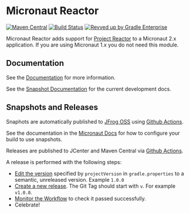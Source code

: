 # Micronaut Reactor

[![Maven Central](https://img.shields.io/maven-central/v/io.micronaut.reactor/micronaut-reactor.svg?label=Maven%20Central)](https://search.maven.org/search?q=g:%22io.micronaut.reactor%22%20AND%20a:%22micronaut-reactor%22)
[![Build Status](https://github.com/micronaut-projects/micronaut-reactor/workflows/Java%20CI/badge.svg)](https://github.com/micronaut-projects/micronaut-reactor/actions)
[![Revved up by Gradle Enterprise](https://img.shields.io/badge/Revved%20up%20by-Gradle%20Enterprise-06A0CE?logo=Gradle&labelColor=02303A)](https://ge.micronaut.io/scans)

Micronaut Reactor adds support for [Project Reactor](https://projectreactor.io/) to a Micronaut 2.x application. If you are 
using Micronaut 1.x you do not need this module.

## Documentation

See the [Documentation](https://micronaut-projects.github.io/micronaut-reactor/latest/guide/) for more information. 

See the [Snapshot Documentation](https://micronaut-projects.github.io/micronaut-reactor/snapshot/guide/) for the current development docs.

## Snapshots and Releases

Snaphots are automatically published to [JFrog OSS](https://oss.jfrog.org/artifactory/oss-snapshot-local/) using [Github Actions](https://github.com/micronaut-projects/micronaut-reactor/actions).

See the documentation in the [Micronaut Docs](https://docs.micronaut.io/latest/guide/index.html#usingsnapshots) for how to configure your build to use snapshots.

Releases are published to JCenter and Maven Central via [Github Actions](https://github.com/micronaut-projects/micronaut-reactor/actions).

A release is performed with the following steps:

* [Edit the version](https://github.com/micronaut-projects/micronaut-reactor/edit/master/gradle.properties) specified by `projectVersion` in `gradle.properties` to a semantic, unreleased version. Example `1.0.0`
* [Create a new release](https://github.com/micronaut-projects/micronaut-reactor/releases/new). The Git Tag should start with `v`. For example `v1.0.0`.
* [Monitor the Workflow](https://github.com/micronaut-projects/micronaut-reactor/actions?query=workflow%3ARelease) to check it passed successfully.
* Celebrate!
